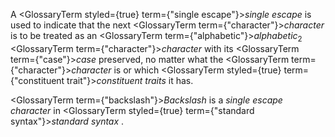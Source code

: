  



A <GlossaryTerm styled={true} term={"single escape"}><i>single escape</i></GlossaryTerm> is used to indicate that the next <GlossaryTerm  term={"character"}><i>character</i></GlossaryTerm> is to be treated as an <GlossaryTerm  term={"alphabetic"}><i>alphabetic</i></GlossaryTerm><sub>2</sub> <GlossaryTerm  term={"character"}><i>character</i></GlossaryTerm> with its <GlossaryTerm  term={"case"}><i>case</i></GlossaryTerm> preserved, no matter what the <GlossaryTerm  term={"character"}><i>character</i></GlossaryTerm> is or which <GlossaryTerm styled={true} term={"constituent trait"}><i>constituent traits</i></GlossaryTerm> it has. 



<GlossaryTerm  term={"backslash"}><i>Backslash</i></GlossaryTerm> is a *single escape character* in <GlossaryTerm styled={true} term={"standard syntax"}><i>standard syntax</i></GlossaryTerm> . 



